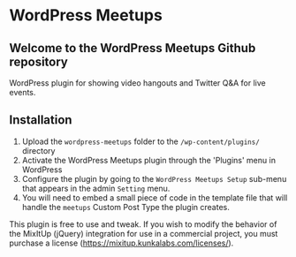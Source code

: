 WordPress Meetups
======================


Welcome to the WordPress Meetups Github repository
----------------------------------------------

WordPress plugin for showing video hangouts and Twitter Q&A for live events. 

Installation
------------

1. Upload the `wordpress-meetups` folder to the `/wp-content/plugins/` directory
2. Activate the WordPress Meetups plugin through the 'Plugins' menu in WordPress
3. Configure the plugin by going to the `WordPress Meetups Setup` sub-menu that appears in the admin `Setting` menu.
4. You will need to embed a small piece of code in the template file that will handle the `meetups` Custom Post Type the plugin creates.

This plugin is free to use and tweak.  If you wish to modify the behavior of the MixItUp (jQuery) integration for use in a commercial project, you must purchase a license (https://mixitup.kunkalabs.com/licenses/).
